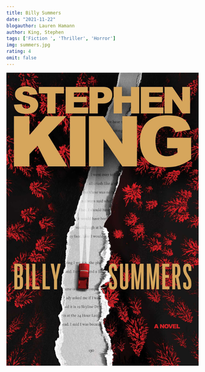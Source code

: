 ```yaml
---
title: Billy Summers
date: "2021-11-22"
blogauthor: Lauren Hamann
author: King, Stephen
tags: ['Fiction ', 'Thriller', 'Horror']
img: summers.jpg
rating: 4
omit: false
---
```


![Book Cover](summers.jpg)

